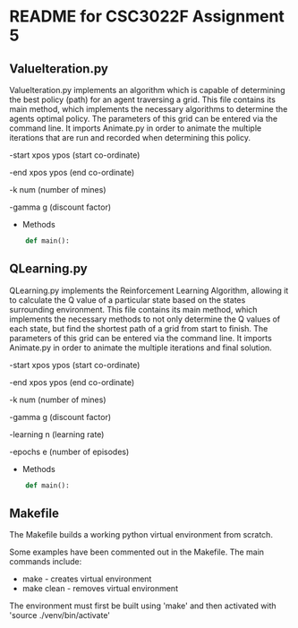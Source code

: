 # README for CSC3022F Assignment 5

## ValueIteration.py
ValueIteration.py implements an algorithm which is capable of determining the best policy (path) for an agent traversing a grid. 
This file contains its main method, which implements the necessary algorithms to determine the agents optimal policy. 
The parameters of this grid can be entered via the command line. 
It imports Animate.py in order to animate the multiple iterations that are run and recorded when determining this policy. 

-start xpos ypos (start co-ordinate)

-end xpos ypos (end co-ordinate)

-k num (number of mines)

-gamma g (discount factor)

* Methods
```python
    def main():
```

## QLearning.py
QLearning.py implements the Reinforcement Learning Algorithm, allowing it to calculate the Q value of a particular state based on the states surrounding environment.
This file contains its main method, which implements the necessary methods to not only determine the Q values of each state, but find the shortest path of a grid from start to finish.
The parameters of this grid can be entered via the command line. 
It imports Animate.py in order to animate the multiple iterations and final solution.

-start xpos ypos (start co-ordinate)

-end xpos ypos (end co-ordinate)

-k num (number of mines)

-gamma g (discount factor)

-learning n (learning rate)

-epochs e (number of episodes)

* Methods
```python
    def main():
```

## Makefile
The Makefile builds a working python virtual environment from scratch. 

Some examples have been commented out in the Makefile. The main commands include:
* make - creates virtual environment
* make clean - removes virtual environment

The environment must first be built using 'make' and then activated with 'source ./venv/bin/activate'